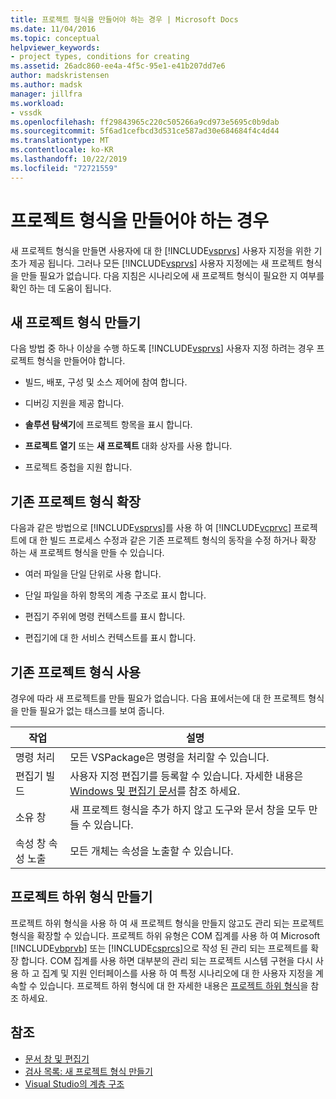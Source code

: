 ```yaml
---
title: 프로젝트 형식을 만들어야 하는 경우 | Microsoft Docs
ms.date: 11/04/2016
ms.topic: conceptual
helpviewer_keywords:
- project types, conditions for creating
ms.assetid: 26adc860-ee4a-4f5c-95e1-e41b207dd7e6
author: madskristensen
ms.author: madsk
manager: jillfra
ms.workload:
- vssdk
ms.openlocfilehash: ff29843965c220c505266a9cd973e5695c0b9dab
ms.sourcegitcommit: 5f6ad1cefbcd3d531ce587ad30e684684f4c4d44
ms.translationtype: MT
ms.contentlocale: ko-KR
ms.lasthandoff: 10/22/2019
ms.locfileid: "72721559"
---
```

# <a name="when-to-create-project-types"></a>프로젝트 형식을 만들어야 하는 경우
새 프로젝트 형식을 만들면 사용자에 대 한 [!INCLUDE[vsprvs](../../code-quality/includes/vsprvs_md.md)] 사용자 지정을 위한 기초가 제공 됩니다. 그러나 모든 [!INCLUDE[vsprvs](../../code-quality/includes/vsprvs_md.md)] 사용자 지정에는 새 프로젝트 형식을 만들 필요가 없습니다. 다음 지침은 시나리오에 새 프로젝트 형식이 필요한 지 여부를 확인 하는 데 도움이 됩니다.

## <a name="create-a-new-project-type"></a>새 프로젝트 형식 만들기
 다음 방법 중 하나 이상을 수행 하도록 [!INCLUDE[vsprvs](../../code-quality/includes/vsprvs_md.md)] 사용자 지정 하려는 경우 프로젝트 형식을 만들어야 합니다.

- 빌드, 배포, 구성 및 소스 제어에 참여 합니다.

- 디버깅 지원을 제공 합니다.

- **솔루션 탐색기**에 프로젝트 항목을 표시 합니다.

- **프로젝트 열기** 또는 **새 프로젝트** 대화 상자를 사용 합니다.

- 프로젝트 중첩을 지원 합니다.

## <a name="extend-an-existing-project-type"></a>기존 프로젝트 형식 확장
 다음과 같은 방법으로 [!INCLUDE[vsprvs](../../code-quality/includes/vsprvs_md.md)]를 사용 하 여 [!INCLUDE[vcprvc](../../code-quality/includes/vcprvc_md.md)] 프로젝트에 대 한 빌드 프로세스 수정과 같은 기존 프로젝트 형식의 동작을 수정 하거나 확장 하는 새 프로젝트 형식을 만들 수 있습니다.

- 여러 파일을 단일 단위로 사용 합니다.

- 단일 파일을 하위 항목의 계층 구조로 표시 합니다.

- 편집기 주위에 명령 컨텍스트를 표시 합니다.

- 편집기에 대 한 서비스 컨텍스트를 표시 합니다.

## <a name="use-an-existing-project-type"></a>기존 프로젝트 형식 사용
 경우에 따라 새 프로젝트를 만들 필요가 없습니다. 다음 표에서는에 대 한 프로젝트 형식을 만들 필요가 없는 태스크를 보여 줍니다.

|작업|설명|
|----------|-----------------|
|명령 처리|모든 VSPackage은 명령을 처리할 수 있습니다.|
|편집기 빌드|사용자 지정 편집기를 등록할 수 있습니다. 자세한 내용은 [Windows 및 편집기 문서](https://msdn.microsoft.com/library/603625e1-62b6-413a-bc44-089346e166bc)를 참조 하세요.|
|소유 창|새 프로젝트 형식을 추가 하지 않고 도구와 문서 창을 모두 만들 수 있습니다.|
|속성 창 속성 노출|모든 개체는 속성을 노출할 수 있습니다.|

## <a name="create-a-project-subtype"></a>프로젝트 하위 형식 만들기
 프로젝트 하위 형식을 사용 하 여 새 프로젝트 형식을 만들지 않고도 관리 되는 프로젝트 형식을 확장할 수 있습니다. 프로젝트 하위 유형은 COM 집계를 사용 하 여 Microsoft [!INCLUDE[vbprvb](../../code-quality/includes/vbprvb_md.md)] 또는 [!INCLUDE[csprcs](../../data-tools/includes/csprcs_md.md)]으로 작성 된 관리 되는 프로젝트를 확장 합니다. COM 집계를 사용 하면 대부분의 관리 되는 프로젝트 시스템 구현을 다시 사용 하 고 집계 및 지원 인터페이스를 사용 하 여 특정 시나리오에 대 한 사용자 지정을 계속할 수 있습니다. 프로젝트 하위 형식에 대 한 자세한 내용은 [프로젝트 하위 형식](../../extensibility/internals/project-subtypes.md)을 참조 하세요.

## <a name="see-also"></a>참조
- [문서 창 및 편집기](https://msdn.microsoft.com/library/603625e1-62b6-413a-bc44-089346e166bc)
- [검사 목록: 새 프로젝트 형식 만들기](../../extensibility/internals/checklist-creating-new-project-types.md)
- [Visual Studio의 계층 구조](../../extensibility/internals/hierarchies-in-visual-studio.md)